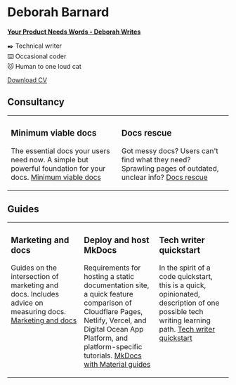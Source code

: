 # Deborah Barnard

**[Your Product Needs Words - Deborah Writes ](https://deborahwrites.com)**

✒️ Technical writer  
⌨️ Occasional coder  
🐱 Human to one loud cat

[Download CV](https://deborahwrites.com/documents/DBarnard_CV.pdf)

## Consultancy

<table><tr><td valign="top" width="50%">

### Minimum viable docs
The essential docs your users need now. A simple but powerful foundation for your docs.
[Minimum viable docs](https://deborahwrites.com/services/minimum-viable-docs/)
</td><td valign="top" width="50%">
  
### Docs rescue
Got messy docs? Users can't find what they need? Sprawling pages of outdated, unclear info?
[Docs rescue](https://deborahwrites.com/services/docs-rescue/)
</td></tr></table>

## Guides

<table><tr><td valign="top" width="33%">

### Marketing and docs
Guides on the intersection of marketing and docs. Includes advice on measuring docs. [Marketing and docs](https://deborahwrites.com/guides/marketing-docs/overview/)
</td><td valign="top" width="34%">

### Deploy and host MkDocs
Requirements for hosting a static documentation site, a quick feature comparison of Cloudflare Pages, Netlify, Vercel, and Digital Ocean App Platform, and platform-specific tutorials. [MkDocs with Material guides](https://deborahwrites.com/guides/deploy-host-mkdocs/overview/)
</td><td valign="top" width="33%">

### Tech writer quickstart
In the spirit of a code quickstart, this is a quick, opinionated, description of one possible tech writing learning path. [Tech writer quickstart](https://deborahwrites.com/guides/career/tech-writer-quickstart/)

</td></tr></table>

